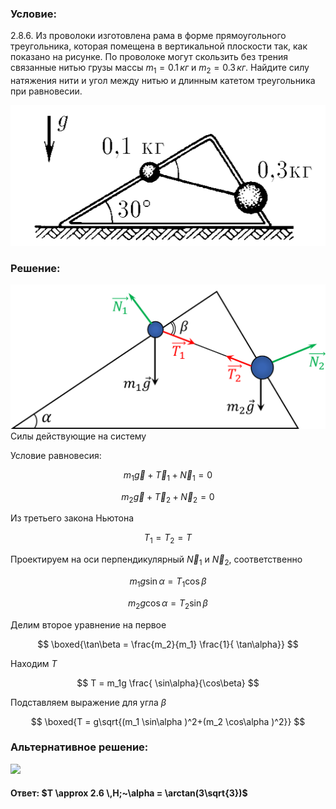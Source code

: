 ###  Условие:

$2.8.6.$ Из проволоки изготовлена рама в форме прямоугольного треугольника, которая помещена в вертикальной плоскости так, как показано на рисунке. По проволоке могут скользить без трения связанные нитью грузы массы $m_1 = 0.1 \,кг$ и $m_2 = 0.3 \,кг$. Найдите силу натяжения нити и угол между нитью и длинным катетом треугольника при равновесии.

![К задаче $2.8.6$|559x249, 45%](../../img/2.8.6/2.8.6.png)

###  Решение:

![ Силы действующие на систему |1078x494, 59%](../../img/2.8.6/draw.png)  Силы действующие на систему

Условие равновесия:

$$
m_1\vec{g} + \vec{T}_1 +\vec{N}_1=0
$$

$$
m_2\vec{g} + \vec{T}_2 +\vec{N}_2=0
$$

Из третьего закона Ньютона

$$
T_1=T_2=T
$$

Проектируем на оси перпендикулярный $\vec{N}_1$ и $\vec{N}_2$, соответственно

$$
m_1g \sin\alpha = T_1 \cos\beta
$$

$$
m_2g \cos\alpha = T_2 \sin\beta
$$

Делим второе уравнение на первое

$$
\boxed{\tan\beta = \frac{m_2}{m_1} \frac{1}{ \tan\alpha}}
$$

Находим $T$

$$
T = m_1g \frac{ \sin\alpha}{\cos\beta}
$$

Подставляем выражение для угла $\beta$

$$
\boxed{T = g\sqrt{(m_1 \sin\alpha )^2+(m_2 \cos\alpha )^2}}
$$

###  Альтернативное решение:

![](https://www.youtube.com/embed/kW09icZFsNQ)

####  Ответ: $T \approx 2.6 \,Н;~\alpha = \arctan(3\sqrt{3})$